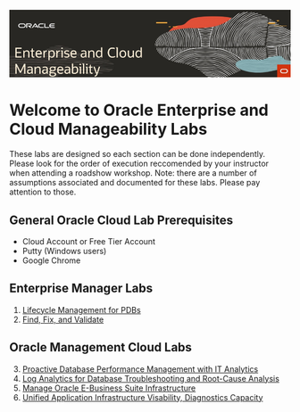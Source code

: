 ![](img/rdwd-entcloudmang.png)  

# Welcome to Oracle Enterprise and Cloud Manageability Labs

These labs are designed so each section can be done independently. Please look for the order of execution reccomended by your instructor when attending a roadshow workshop. Note: there are a number of assumptions associated and documented for these labs. Please pay attention to those.

## General Oracle Cloud Lab Prerequisites
-  Cloud Account or Free Tier Account
-  Putty (Windows users)
-  Google Chrome 

## Enterprise Manager Labs 

1. [Lifecycle Management for PDBs](enterprise_manager/em_db_lifecycle_automation.md)
2. [Find, Fix, and Validate](enterprise_manager/em_find_fix_validate.md)

## Oracle Management Cloud Labs 
3. [Proactive Database Performance Management with IT Analytics](management_cloud/pro_dbperf_ita.md)
4. [Log Analytics for Database Troubleshooting and Root-Cause Analysis](management_cloud/log_analytics_of_databases.md)
5. [Manage Oracle E-Business Suite Infrastructure](management_cloud/omcebs.md)
6. [Unified Application Infrastructure Visability, Diagnostics  Capacity](management_cloud/omcunified.md)


